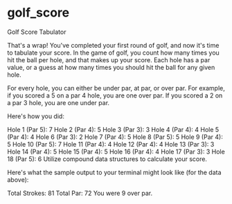 # golf_score

Golf Score Tabulator

That's a wrap! You've completed your first round of golf, and now it's time to tabulate your score. In the game of golf, you count how many times you hit the ball per hole, and that makes up your score. Each hole has a par value, or a guess at how many times you should hit the ball for any given hole.

For every hole, you can either be under par, at par, or over par. For example, if you scored a 5 on a par 4 hole, you are one over par. If you scored a 2 on a par 3 hole, you are one under par.

Here's how you did:

Hole 1 (Par 5): 7
Hole 2 (Par 4): 5
Hole 3 (Par 3): 3
Hole 4 (Par 4): 4
Hole 5 (Par 4): 4
Hole 6 (Par 3): 2
Hole 7 (Par 4): 5
Hole 8 (Par 5): 5
Hole 9 (Par 4): 5
Hole 10 (Par 5): 7
Hole 11 (Par 4): 4
Hole 12 (Par 4): 4
Hole 13 (Par 3): 3
Hole 14 (Par 4): 5
Hole 15 (Par 4): 5
Hole 16 (Par 4): 4
Hole 17 (Par 3): 3
Hole 18 (Par 5): 6
Utilize compound data structures to calculate your score.

Here's what the sample output to your terminal might look like (for the data above):

Total Strokes: 81
Total Par: 72
You were 9 over par.
